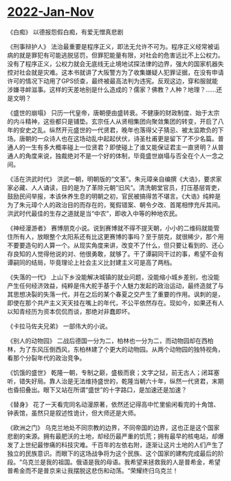 # [2022-Jan-Nov](https://github.com/myccnn/tuix40/issues/34)

《白痴》
以德报怨假白痴，有爱无憎真悲剧

《刑事辩护人》
法治最重要是程序正义，即法无允许不可为。程序正义经常被诟病的就是罪犯有可能逃脱惩罚，但罪犯能量有限，对社会的危害远比不上公权力。没有了程序正义，公权力就会无底线无止境地试探法律的边界，强大的国家机器失控对社会就是灾难。这本书就讲了大阪警方为了收集嫌疑人犯罪证据，在没有申请许可的情况下动用了GPS侦查，最终被最高法判为违宪。反观这边，穿和服就能涉嫌寻衅滋事。这样的天差地别是什么造成的？儒家？佛教？人种？地理？……还是文明？

《盛世的崩塌》
只历一代皇帝，唐朝便由盛转衰。不健康的财政制度、始于太宗的内斗精神，这些都只是铺垫。玄宗任人从贤相集团向聚敛集团的转变，开启了八年的安史之乱。纵然开元盛世的一代贤君，晚年也落得父子猜忌、被太监欺负的下场。唐朝的一众诗人也在这场动乱中起起伏伏，诗圣杜甫更是留下了不少名篇。普通人的一生有多大概率碰上一位贤君？即使碰上了谁又能保证君主一直贤明？从普通人的角度来说，独裁绝对不是一个好的体制，毕竟盛世崩塌与否全在个人一念之间。

《活在洪武时代》
洪武一朝，明朝版的“文革“。朱元璋亲自编撰《大诰》，要求家家必藏、人人诵读，目的是为了革除元朝“旧风“。清洗朝堂官员，打压基层胥吏，鼓励民间举报，本该休养生息的明朝之初，官民被搞得苦不堪言。《大诰》纯粹是为了朱元璋个人的政治目的而存在的，冤假错案、朝令夕改、首尾相悖充斥其间。洪武时代最佳的生存之道就是当“中农“，即收入中等的种地农民。

《神经漫游者》
赛博朋克小说。说到赛博就不得不提天朝，小小的二维码就能管住所有人，放眼整个太阳系还有比这更赛博的事吗？至于朋克，就很稀少，那个用不要要造句的人算一个。从现实角度来讲，改变不了什么，但只要让看到的、还心存良知的人觉得他说的对、他很勇敢，就够了。干了谭嗣同干过的事，希望不会有谭嗣同的结局，毕竟理论上社会主义比封建主义可是高了两档。

《失落的一代》
上山下乡没能解决城镇的就业问题，没能缩小城乡差别，也没能产生任何经济效益，纯粹是伟大舵手基于个人魅力发起的政治运动，最终造就了与其思想决裂的失落一代，并在之后的某个春夏之交产生了重要的作用。讽刺的是，即使在那个共产主义天天挂在嘴上的年代，不公平依然存在。现如今，如果还有人以知青经历为资本侃侃而谈，那绝对非蠢即坏。

《卡拉马佐夫兄弟》
一部伟大的小说。

《别人的动物园》
二战后德国一分为二，柏林也一分为二，而动物园却在西柏林，为了东风压倒西风，东柏林建了个更大的动物园。从两个动物园的独特视角，看那个分裂年代的政治竞争。

《饥饿的盛世》
乾隆一朝，专制之巅，盛极而衰；文字之狱，前无古人；闭耳塞听，错失好局。靠人治是无法维持盛世的，乾隆当朝六十年，纵然一代贤君，末期也昏招叠出。眼下又站在所谓“盛世”的十字路口，是加速还是加速？

《替身》
花了一天看完同名动漫原著，依然还记得高中忙里偷闲看完的十角馆、钟表馆，虽然只是叙述性诡计，但大师还是大师。

《欧洲之门》
乌克兰地处不同宗教的边界，不同帝国的边界，这也正是这个国家悲剧的来源。拥有最肥沃的土地，却经历最严重的饥荒；拥有最早的核电站，却爆发了上世纪最惨痛的科技灾难。千百年的左依右附，逐渐让这片土地的人们产生了独立的民族意识。而眼下的这场战争将为这个民族、这个国家的建构完成最后的阶段。“乌克兰是我的祖国。俄语是我的母语。我希望来拯救我的人是普希金，希望普希金而不是普京来让我摆脱这悲伤和动荡。“荣耀终归乌克兰！